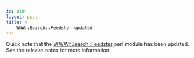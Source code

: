 ```yaml
---
id: 819
layout: post
title: >
    WWW::Search::Feedster updated
---
```


Quick note that the <a href="http://search.cpan.org/~sock/WWW-Search-Feedster">WWW::Search::Feedster</a> perl module has been updated. See the release notes for more information.
